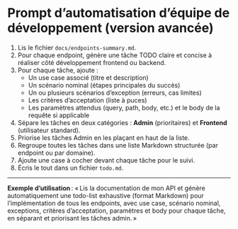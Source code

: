 # Prompt d’automatisation d’équipe de développement (version avancée)

1. Lis le fichier `docs/endpoints-summary.md`.
2. Pour chaque endpoint, génère une tâche TODO claire et concise à réaliser côté développement frontend ou backend.
3. Pour chaque tâche, ajoute :
   - Un use case associé (titre et description)
   - Un scénario nominal (étapes principales du succès)
   - Un ou plusieurs scénarios d’exception (erreurs, cas limites)
   - Les critères d’acceptation (liste à puces)
   - Les paramètres attendus (query, path, body, etc.) et le body de la requête si applicable
4. Sépare les tâches en deux catégories : **Admin** (prioritaires) et **Frontend** (utilisateur standard).
5. Priorise les tâches Admin en les plaçant en haut de la liste.
6. Regroupe toutes les tâches dans une liste Markdown structurée (par endpoint ou par domaine).
7. Ajoute une case à cocher devant chaque tâche pour le suivi.
8. Écris le tout dans un fichier `todo.md`.

---

**Exemple d’utilisation** :
« Lis la documentation de mon API et génère automatiquement une todo-list exhaustive (format Markdown) pour l’implémentation de tous les endpoints, avec use case, scénario nominal, exceptions, critères d’acceptation, paramètres et body pour chaque tâche, en séparant et priorisant les tâches admin. »

